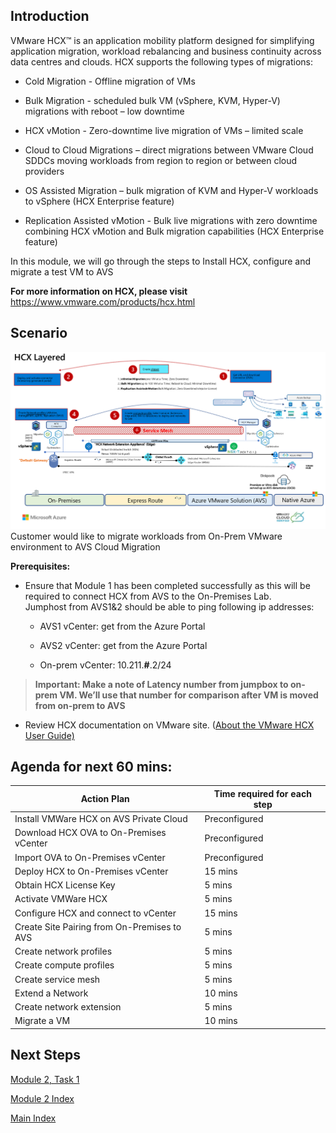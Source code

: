 ## Introduction

VMware HCX™ is an application mobility platform designed for simplifying
application migration, workload rebalancing and business continuity across data
centres and clouds. HCX supports the following types of migrations:

-   Cold Migration - Offline migration of VMs

-   Bulk Migration - scheduled bulk VM (vSphere, KVM, Hyper-V) migrations with
    reboot – low downtime

-   HCX vMotion - Zero-downtime live migration of VMs – limited scale

-   Cloud to Cloud Migrations – direct migrations between VMware Cloud SDDCs
    moving workloads from region to region or between cloud providers

-   OS Assisted Migration – bulk migration of KVM and Hyper-V workloads to
    vSphere (HCX Enterprise feature)

-   Replication Assisted vMotion - Bulk live migrations with zero downtime
    combining HCX vMotion and Bulk migration capabilities (HCX Enterprise
    feature)

In this module, we will go through the steps to Install HCX, configure and
migrate a test VM to AVS

**For more information on HCX, please visit**
<https://www.vmware.com/products/hcx.html>

## Scenario

![](media/136c89b977956b39969c42626cbd4711.png)Customer would like to migrate
workloads from On-Prem VMware environment to AVS Cloud Migration

**Prerequisites:**

-   Ensure that Module 1 has been completed successfully as this will be
    required to connect HCX from AVS to the On-Premises Lab.  
    Jumphost from AVS1&2 should be able to ping following ip addresses:

    -   AVS1 vCenter: get from the Azure Portal

    -   AVS2 vCenter: get from the Azure Portal

    -   On-prem vCenter: 10.211.**\#**.2/24

>**Important: Make a note of Latency number from jumpbox to on-prem VM. We’ll use
that number for comparison after VM is moved from on-prem to AVS**

-   Review HCX documentation on VMware site. ([About the VMware HCX User
    Guide)](https://docs.vmware.com/en/VMware-HCX/4.0/hcx-user-guide/GUID-BFD7E194-CFE5-4259-B74B-991B26A51758.html)

## Agenda for next 60 mins:

| **Action Plan**                              | **Time required for each step** |
|----------------------------------------------|---------------------------------|
| Install VMWare HCX on AVS Private Cloud      | Preconfigured                   |
| Download HCX OVA to On-Premises vCenter      | Preconfigured                   |
| Import OVA to On-Premises vCenter            | Preconfigured                   |
| Deploy HCX to On-Premises vCenter            | 15 mins                         |
| Obtain HCX License Key                       | 5 mins                          |
| Activate VMWare HCX                          | 5 mins                          |
| Configure HCX and connect to vCenter         | 15 mins                         |
| Create Site Pairing from On-Premises to AVS  | 5 mins                          |
| Create network profiles                      | 5 mins                          |
| Create compute profiles                      | 5 mins                          |
| Create service mesh                          | 5 mins                          |
| Extend a Network                             | 10 mins                         |
| Create network extension                     | 5 mins                          |
| Migrate a VM                                 | 10 mins                         |

## Next Steps

[Module 2, Task 1](module-2-task-1.md)

[Module 2 Index](module-2-index.md)

[Main Index](index.md)
